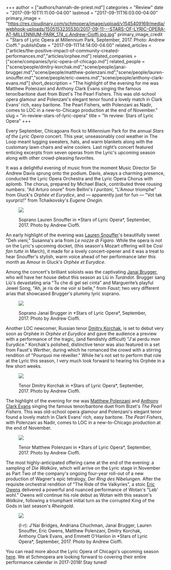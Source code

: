 +++
author = ["authors/hannah-de-priest.md"]
categories = "Review"
date = "2017-09-10T11:11:00-04:00"
lastmod = "2017-09-11T16:03:00-04:00"
primary_image = "https://res.cloudinary.com/schmopera/image/upload/v1545409169/media/webhook-uploads/1505153235530/2017-09-11---STARS-OF-LYRIC-OPERA-AT-MILLENNIUM-PARK_174_c.Andrew-Cioffi.jpg.jpg"
primary_image_credit = "Stars of Lyric Opera at Millennium Park, September, 2017. Photo: Andrew Cioffi."
publishDate = "2017-09-11T14:14:00-04:00"
related_articles = ["articles/the-positive-impact-of-community-created-performances.md","articles/orphee.md"]
related_companies = ["scene/companies/lyric-opera-of-chicago.md"]
related_people = ["scene/people/dmitry-korchak.md","scene/people/janai-brugger.md","scene/people/matthew-polenzani.md","scene/people/lauren-snouffer.md","scene/people/eric-owens.md","scene/people/anthony-clark-evans.md"]
short_description = "The highlight of the evening for me was Matthew Polenzani and Anthony Clark Evans singing the famous tenor/baritone duet from Bizet&#039;s The Pearl Fishers. This was old-school opera glamour and Polenzani&#039;s elegant tenor found a lovely match in Clark Evans&#039; rich, easy baritone. The Pearl Fishers, with Polenzani as Nadir, comes to LOC in a new-to-Chicago production at the end of November."
slug = "in-review-stars-of-lyric-opera"
title = "In review: Stars of Lyric Opera"
+++

Every September, Chicagoans flock to Millennium Park for the annual *Stars of the Lyric Opera* concert. This year, unseasonably cool weather in The Loop meant lugging sweaters, hats, and warm blankets along with the customary lawn chairs and wine coolers. Last night’s concert featured enticing excerpts from seven operas from the Lyric's upcoming season along with other crowd-pleasing favorites. 

It was a delightful evening of music from the moment Music Director Sir Andrew Davis sprung onto the podium. Davis, always a charming presence, conducted the Lyric Opera Orchestra and the Lyric Opera Chorus with aplomb. The chorus, prepared by Michael Black, contributed three rousing numbers: "Ad Arturo onore" from Bellini's *I puritani*, "L'Amour triomphe" from Gluck's *Orphée et Eurydice*, and — apparently just for fun — "Vot tak syurpriz!" from Tchaikovsky's *Eugene Onegin*. 

<figure data-type="image">

![](https://res.cloudinary.com/schmopera/image/upload/v1545409169/media/webhook-uploads/1505153313498/2017-09-11---Lauren-Snouffer_STARS-OF-LYRIC-OPERA-AT-MILLENNIUM-PARK_29_c.Andrew-Cioffi.jpg.jpg)
<figcaption>Soprano Lauren Snouffer in *Stars of Lyric Opera*, September, 2017. Photo by Andrew Cioffi.</figcaption>
</figure>

An early highlight of the evening was [Lauren Snouffer](/scene/people/lauren-snouffer/)'s beautifully sweet "Deh vieni," Susanna's aria from *Le nozze di Figaro*. While the opera is not on the Lyric's upcoming docket, (this season's Mozart offering will be *Così fan tutte* in March), it made for a lovely concert-opener and it was a treat to hear Snouffer's stylish, warm voice ahead of her performance later this month as Amour in Gluck's *Orphée et Eurydice*. 

Among the concert's brilliant soloists was the captivating [Janai Brugger](/scene/people/janai-brugger/), who will have her house debut this season as Liù in *Turandot*. Brugger sang Liù's devastating aria "Tu che di gel sei cinta" and Marguerite’s playful Jewel Song, "Ah, je ris de me voir si belle," from *Faust*; two very different arias that showcased Brugger's plummy lyric soprano.

<figure data-type="image">

![](https://res.cloudinary.com/schmopera/image/upload/v1545409169/media/webhook-uploads/1505153328380/2017-09-11---Janai-Brugger_STARS-OF-LYRIC-OPERA-AT-MILLENNIUM-PARK_52_c.Andrew-Cioffi.jpg.jpg)
<figcaption>Soprano Janai Brugger in *Stars of Lyric Opera*, September, 2017. Photo by Andrew Cioffi.</figcaption>
</figure>

Another LOC newcomer, Russian tenor [Dmitry Korchak](/scene/people/dmitry-korchak/), is set to debut very soon as Orphée in *Orphée et Eurydice* and gave the audience a preview with a performance of the tragic, (and fiendishly difficult) "J'ai perdu mon Eurydice." Korchak's polished, distinctive tenor was also featured in a set from Faust's *Werther*, during which he romanced the crowd with a stirring rendition of "Pourquoi me réveiller." While he's not set to perform that role at the Lyric this season, I very much look forward to hearing his Orphée in a few short weeks.

<figure data-type="image">

![](https://res.cloudinary.com/schmopera/image/upload/v1545409169/media/webhook-uploads/1505153356216/2017-09-011---Dmitry-Korchak_STARS-OF-LYRIC-OPERA-AT-MILLENNIUM-PARK_60_c.Andrew-Cioffi.jpg.jpg)
<figcaption>Tenor Dmitry Korchak in *Stars of Lyric Opera*, September, 2017. Photo by Andrew Cioffi.</figcaption>
</figure>

The highlight of the evening for me was [Matthew Polenzani](/talking-with-singers-matthew-polenzani/) and [Anthony Clark Evans](/scene/anthony-clark-evans/) singing the famous tenor/baritone duet from Bizet's *The Pearl Fishers*. This was old-school opera glamour and Polenzani's elegant tenor found a lovely match in Clark Evans' rich, easy baritone. *The Pearl Fishers*, with Polenzani as Nadir, comes to LOC in a new-to-Chicago production at the end of November. 

<figure data-type="image">

![](https://res.cloudinary.com/schmopera/image/upload/v1545409169/media/webhook-uploads/1505153369456/2017-09-11---Matthew-Polenzani_STARS-OF-LYRIC-OPERA-AT-MILLENNIUM-PARK_32_c.Andrew-Cioffi.jpg.jpg)
<figcaption>Tenor Matthew Polenzani in *Stars of Lyric Opera*, September, 2017. Photo by Andrew Cioffi.</figcaption>
</figure>

The most highly-anticipated offering came at the end of the evening: a sampling of *Die Walküre*, which will arrive on the Lyric stage in November as Part Two of the company's ongoing four-year roll-out of a new production of Wagner's epic tetralogy, *Der Ring des Nibelungen*. After the requisite orchestral rendition of "The Ride of the Valkyries", a stoic [Eric Owens](/scene/people/eric-owens/) delivered a powerful and nuanced performance of Wotan's "Leb' wohl." Owens will continue his role debut as Wotan with this season's *Walküre*, following a triumphant initial turn as the corrupted King of the Gods in last season's *Rheingold*. 

<figure data-type="image">

![](https://res.cloudinary.com/schmopera/image/upload/v1545409169/media/webhook-uploads/1505153449176/2017-09-11---J'nai-Bridges_Andriana-Chuchman_Janai-Brugger_Lauren-Snouffer_Eric-Owens_Matthew-Polenzani_Dmitry-Korchak_Anthony-Clark-Evans_Emmett-O'Hanlon_STARS-OF-LYRIC-OPERA-AT-MILLENNIUM-PARK_188_c.Andrew-Cioffi.jpg.jpg)
<figcaption>(l-r): J'Nai Bridges, Andriana Chuchman, Janai Brugger, Lauren Snouffer, Eric Owens, Matthew Polenzani, Dmitry Korchak, Anthony Clark Evans, and Emmett O'Hanlon in *Stars of Lyric Opera*, September, 2017. Photo by Andrew Cioffi.</figcaption>
</figure>

You can read more about the Lyric Opera of Chicago's upcoming season [here](https://www.lyricopera.org/concertstickets/1718-lyric-opera-season). We at Schmopera are looking forward to covering their entire performance calendar in 2017-2018! Stay tuned!
